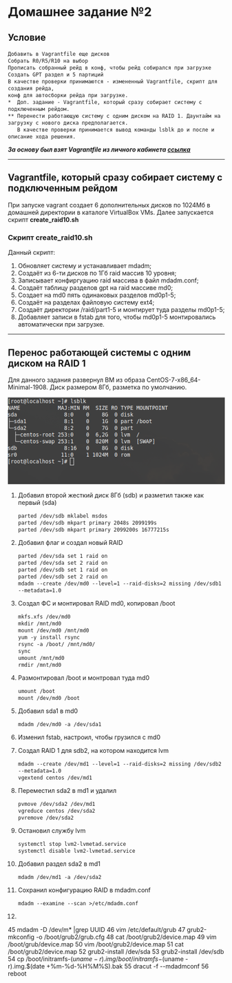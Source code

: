 # Домашнее задание №2
## Условие
    Добавить в Vagrantfile еще дисков
    Собрать R0/R5/R10 на выбор
    Прописать собранный рейд в конф, чтобы рейд собирался при загрузке
    Создать GPT раздел и 5 партиций
    В качестве проверки принимаются - измененный Vagrantfile, скрипт для создания рейда, 
    конф для автосборки рейда при загрузке.
    *  Доп. задание - Vagrantfile, который сразу собирает систему с подключенным рейдом.
    ** Перенести работающую систему с одним диском на RAID 1. Даунтайм на загрузку с нового диска предполагается. 
       В качестве проверки принимается вывод команды lsblk до и после и описание хода решения.
    
***За основу был взят Vagrantfile из личного кабинета [ссылка](https://github.com/erlong15/otus-linux)***

***

## Vagrantfile, который сразу собирает систему с подключенным рейдом

При запуске vagrant создает 6 дополнительных дисков по 1024Мб в домашней директории в каталоге VirtualBox VMs.
Далее запускается скрипт **create_raid10.sh**

### Скрипт create_raid10.sh

Данный скрипт:
1. Обновляет систему и устанавливает mdadm;
2. Создаёт из 6-ти дисков по 1Гб raid массив 10 уровня;
3. Записывает конфиргуацию raid массива в файл mdadm.conf;
4. Создаёт таблицу разделов gpt на raid массиве md0;
5. Создает на md0 пять одинаковых разделов md0p1-5;
6. Создаёт на разделах файловую систему ext4;
7. Создаёт директории /raid/part1-5 и монтирует туда разделы md0p1-5;
8. Добавляет записи в fstab для того, чтобы md0p1-5 монтировались автоматически при загрузке.

***

## Перенос работающей системы с одним диском на RAID 1

Для данного задания развернул ВМ из образа CentOS-7-x86_64-Minimal-1908. Диск размером 8Гб, разметка по умолчанию.

![lsblk_before](https://github.com/parshyn-dima/screens/blob/master/lesson02/lsblk_before.png)

1. Добавил второй жесткий диск 8Гб (sdb) и разметил также как первый (sda)

       parted /dev/sdb mklabel msdos
       parted /dev/sdb mkpart primary 2048s 2099199s
       parted /dev/sdb mkpart primary 2099200s 16777215s
       
2. Добавил флаг и создал новый RAID

       parted /dev/sda set 1 raid on
       parted /dev/sda set 2 raid on
       parted /dev/sdb set 1 raid on
       parted /dev/sdb set 2 raid on
       mdadm --create /dev/md0 --level=1 --raid-disks=2 missing /dev/sdb1 --metadata=1.0
       
3. Создал ФС и монтировал RAID md0, копировал /boot

       mkfs.xfs /dev/md0
       mkdir /mnt/md0
       mount /dev/md0 /mnt/md0
       yum -y install rsync
       rsync -a /boot/ /mnt/md0/
       sync
       umount /mnt/md0
       rmdir /mnt/md0
       
4. Размонтировал /boot и монтровал туда md0

       umount /boot
       mount /dev/md0 /boot
       
5. Добавил sda1 в md0

       mdadm /dev/md0 -a /dev/sda1

6. Изменил fstab, настроил, чтобы грузился с md0
7. Создал RAID 1 для sdb2, на котором находится lvm

       mdadm --create /dev/md1 --level=1 --raid-disks=2 missing /dev/sdb2 --metadata=1.0
       vgextend centos /dev/md1
       
8. Переместил sda2 в md1 и удалил

       pvmove /dev/sda2 /dev/md1
       vgreduce centos /dev/sda2
       pvremove /dev/sda2

9. Остановил службу lvm
 
       systemctl stop lvm2-lvmetad.service
       systemctl disable lvm2-lvmetad.service
       
10. Добавил раздел sda2 в md1

        mdadm /dev/md1 -a /dev/sda2

11. Сохранил конфигурацию RAID в mdadm.conf

        mdadm --examine --scan >/etc/mdadm.conf
        
12. 
   45  mdadm -D /dev/m* |grep UUID
   46  vim /etc/default/grub
   47  grub2-mkconfig -o /boot/grub2/grub.cfg
   48  cat /boot/grub2/device.map
   49  vim /boot/grub/device.map
   50  vim /boot/grub2/device.map
   51  cat /boot/grub2/device.map
   52  grub2-install /dev/sda
   53  grub2-install /dev/sdb
   54  cp /boot/initramfs-$(uname -r).img /boot/initramfs-$(uname -r).img.$(date +%m-%d-%H%M%S).bak
   55  dracut -f --mdadmconf
   56  reboot
